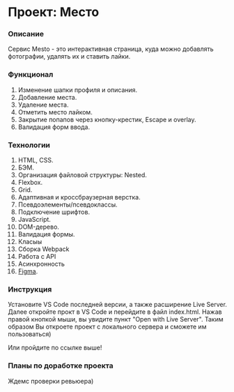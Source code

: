 # Проект: Место

### Описание

Сервис Mesto - это интерактивная страница, куда можно добавлять фотографии, удалять их и ставить лайки.

### Функционал

1. Изменение шапки профиля и описания.
2. Добавление места.
3. Удаление места.
4. Отметить место лайком.
5. Закрытие попапов через кнопку-крестик, Escape и overlay.
6. Валидация форм ввода.

### Технологии

1. HTML, CSS.
2. БЭМ.
3. Организация файловой структуры: Nested.
4. Flexbox.
5. Grid.
6. Адаптивная и кроссбраузерная верстка.
7. Псевдоэлементы/псевдоклассы.
8. Подключение шрифтов.
9. JavaScript.
10. DOM-дерево.
11. Валидация формы.
12. Класыы
13. Сборка Webpack
14. Работа с API
15. Асинхронность
16. [Figma](https://www.figma.com/file/2cn9N9jSkmxD84oJik7xL7/JavaScript.-Sprint-4?node-id=0%3A1).

### Инструкция

Установите VS Code последней версии, а также расширение Live Server. Далее откройте прокт в VS Code и перейдите в файл index.html. Нажав правой кнопкой мыши, вы увидите пункт "Open with Live Server". Таким образом Вы откроете проект с локального сервера и сможете им пользоваться)

Или пройдите по ссылке выше!

### Планы по доработке проекта
Ждемс проверки ревьюера)
